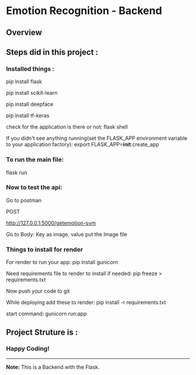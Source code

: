 # Emotion Recognition - Backend

## Overview

## Steps did in this project :

### Installed things :

pip install flask

pip install scikit-learn

pip install deepface

pip install tf-keras


check for the application is there or not:
flask shell

If you didn't see anything running(set the FLASK_APP environment variable to your application factory):
export FLASK_APP=__init__:create_app



### To run the main file:

flask run

### Now to test the api:

Go to postman

POST

http://127.0.0.1:5000/getemotion-svm

Go to Body: Key as image, value put the Image file

### Things to install for render

For render to run your app:
pip install gunicorn

Need requirements file to render to install if needed:
pip freeze > requirements.txt 

Now push your code to git

While deploying add these to render:
pip install -r requirements.txt

start command:
gunicorn run:app


## Project Struture is :

### Happy Coding!

---

**Note:** This is a Backend with the Flask.
